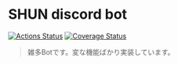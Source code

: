 # SHUN discord bot

[![Actions Status][Actions Icon]][Actions Href]
[![Coverage Status][Coveralls Icon]][Coveralls Href]

> 雑多Botです。変な機能ばかり実装しています。

<!-- badge urls -->
[Coveralls Icon]: https://coveralls.io/repos/github/brokenManager/shun-discord-bot/badge.svg?branch=master
[Coveralls Href]: https://coveralls.io/github/brokenManager/shun-discord-bot?branch=master
[Actions Icon]: https://github.com/brokenManager/shun-discord-bot/workflows/Workflows/badge.svg?branch=master
[Actions Href]: https://github.com/brokenManager/shun-discord-bot/actions?query=branch:master
